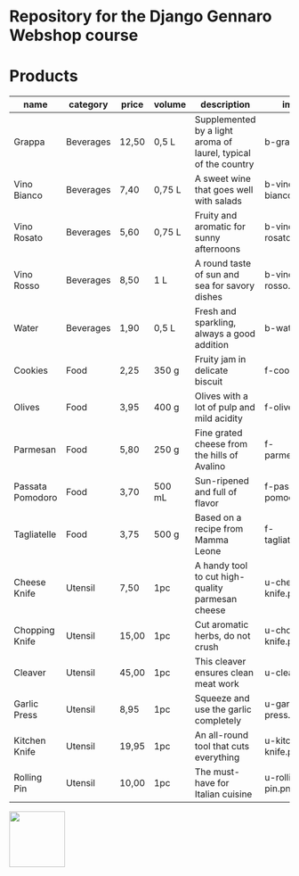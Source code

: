 # Repository for the Django Gennaro Webshop course

# Products

| name | category | price | volume | description | image |
| --- | --- | --- | --- | --- | --- |
| Grappa | Beverages | 12,50 | 0,5 L | Supplemented by a light aroma of laurel, typical of the country | b-grappa.png |
| Vino Bianco | Beverages | 7,40 | 0,75 L | A sweet wine that goes well with salads | b-vino-bianco.png |
| Vino Rosato | Beverages | 5,60 | 0,75 L | Fruity and aromatic for sunny afternoons | b-vino-rosato.png |
| Vino Rosso | Beverages | 8,50 | 1 L | A round taste of sun and sea for savory dishes | b-vino-rosso.png |
| Water | Beverages | 1,90 | 0,5 L | Fresh and sparkling, always a good addition | b-water.png |
| Cookies | Food | 2,25 | 350 g | Fruity jam in delicate biscuit | f-cookies.png |
| Olives | Food | 3,95 | 400 g | Olives with a lot of pulp and mild acidity | f-olives.png |
| Parmesan | Food | 5,80 | 250 g | Fine grated cheese from the hills of Avalino | f-parmesan.png |
| Passata Pomodoro | Food | 3,70 | 500 mL | Sun-ripened and full of flavor | f-passata-di-pomodoro.png |
| Tagliatelle | Food | 3,75 | 500 g | Based on a recipe from Mamma Leone | f-tagliatelle.png |
| Cheese Knife | Utensil | 7,50 | 1pc | A handy tool to cut high-quality parmesan cheese | u-cheese-knife.png |
| Chopping Knife | Utensil | 15,00 | 1pc | Cut aromatic herbs, do not crush | u-chopping-knife.png |
| Cleaver | Utensil | 45,00 | 1pc | This cleaver ensures clean meat work | u-cleaver.png |
| Garlic Press | Utensil | 8,95 | 1pc | Squeeze and use the garlic completely | u-garlic-press.png |
| Kitchen Knife | Utensil | 19,95 | 1pc |An all-round tool that cuts everything | u-kitchen-knife.png |
| Rolling Pin | Utensil | 10,00 | 1pc | The must-have for Italian cuisine | u-rolling-pin.png |

<img src="https://raw.githubusercontent.com/madeinouweland/gennaroshop/main/products/b-grappa.png" width=100 />
